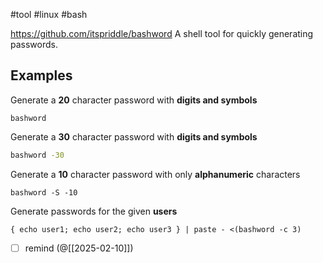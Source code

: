 #tool  #linux #bash

https://github.com/itspriddle/bashword
A shell tool for quickly generating passwords.

## Examples

Generate a **20** character password with **digits and symbols**
```
bashword
```

Generate a **30** character password with **digits and symbols**
```bash
bashword -30
```

Generate a **10** character password with only **alphanumeric** characters
```
bashword -S -10
```

Generate passwords for the given **users**
```
{ echo user1; echo user2; echo user3 } | paste - <(bashword -c 3)
```

- [ ] remind (@[[2025-02-10]])